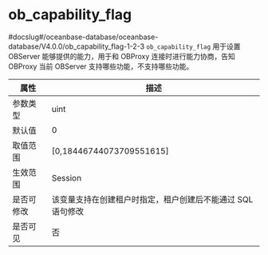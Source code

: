 ob_capability_flag 
=======================================
#docslug#/oceanbase-database/oceanbase-database/V4.0.0/ob_capability_flag-1-2-3
`ob_capability_flag` 用于设置 OBServer 能够提供的能力，用于和 OBProxy 连接时进行能力协商，告知 OBProxy 当前 OBServer 支持哪些功能，不支持哪些功能。


| **属性** |              **描述**              |
|--------|----------------------------------|
| 参数类型   | uint                             |
| 默认值    | 0                                |
| 取值范围   | \[0,18446744073709551615\]       |
| 生效范围   | Session                          |
| 是否可修改  | 该变量支持在创建租户时指定，租户创建后不能通过 SQL 语句修改 |
| 是否可见   | 否                                |



